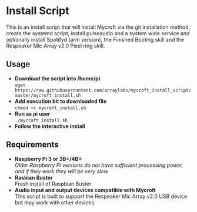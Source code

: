 # Install Script

This is an install script that will install Mycroft via the git installation method, create the systemd script, install pulseaudio and a system wide service and optionally install Spotifyd (arm version), the Finished Booting skill and the Respeaker Mic Array v2.0 Pixel ring skill.

## Usage
* **Download the script into /home/pi**
  <br>```wget https://raw.githubusercontent.com/arraylabs/mycroft_install_script/master/mycroft_install.sh```
* **Add execution bit to downloaded file**
  <br>```chmod +x mycroft_install.sh```
* **Run as pi user**
  <br>```./mycroft_install.sh```
* **Follow the interactive install**

## Requirements

* **Raspberry Pi 3 or 3B+/4B+**
  <br>_Older Raspberry Pi versions do not have sufficient processing power, and if they work they will be very slow_
* **Rasbian Buster**
  <br>Fresh install of Raspbian Buster
* **Audio input and output devices compatible with Mycroft**
  <br>This script is built to support the Respeaker Mic Array v2.0 USB device but may work with other devices
